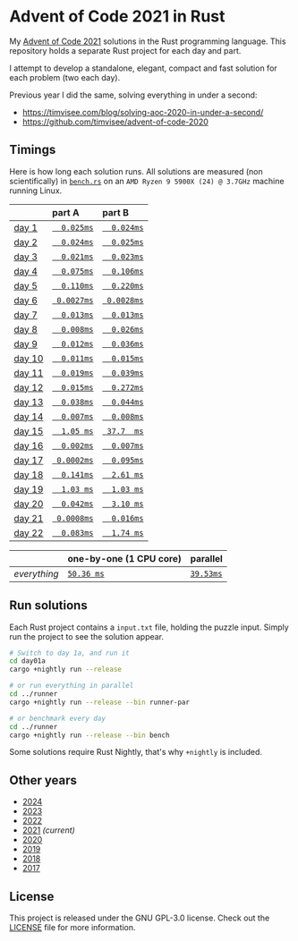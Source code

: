 # Advent of Code 2021 in Rust

My [Advent of Code 2021][aoc-2021] solutions in the Rust programming language.
This repository holds a separate Rust project for each day and part.

I attempt to develop a standalone, elegant, compact and fast solution for each
problem (two each day).

Previous year I did the same, solving everything in under a second:

- https://timvisee.com/blog/solving-aoc-2020-in-under-a-second/
- https://github.com/timvisee/advent-of-code-2020

## Timings

Here is how long each solution runs. All solutions are measured (non
scientifically) in [`bench.rs`](./runner/src/bin/bench.rs) on an
`AMD Ryzen 9 5900X (24) @ 3.7GHz` machine running Linux.

|                                                | part A                              | part B                              |
|:-----------------------------------------------|:------------------------------------|:------------------------------------|
| [day 1](https://adventofcode.com/2021/day/1)   | [`  0.025ms`](./day01a/src/main.rs) | [`  0.024ms`](./day01b/src/main.rs) |
| [day 2](https://adventofcode.com/2021/day/2)   | [`  0.024ms`](./day02a/src/main.rs) | [`  0.025ms`](./day02b/src/main.rs) |
| [day 3](https://adventofcode.com/2021/day/3)   | [`  0.021ms`](./day03a/src/main.rs) | [`  0.023ms`](./day03b/src/main.rs) |
| [day 4](https://adventofcode.com/2021/day/4)   | [`  0.075ms`](./day04a/src/main.rs) | [`  0.106ms`](./day04b/src/main.rs) |
| [day 5](https://adventofcode.com/2021/day/5)   | [`  0.110ms`](./day05a/src/main.rs) | [`  0.220ms`](./day05b/src/main.rs) |
| [day 6](https://adventofcode.com/2021/day/6)   | [` 0.0027ms`](./day06a/src/main.rs) | [` 0.0028ms`](./day06b/src/main.rs) |
| [day 7](https://adventofcode.com/2021/day/7)   | [`  0.013ms`](./day07a/src/main.rs) | [`  0.013ms`](./day07b/src/main.rs) |
| [day 8](https://adventofcode.com/2021/day/8)   | [`  0.008ms`](./day08a/src/main.rs) | [`  0.026ms`](./day08b/src/main.rs) |
| [day 9](https://adventofcode.com/2021/day/9)   | [`  0.012ms`](./day09a/src/main.rs) | [`  0.036ms`](./day09b/src/main.rs) |
| [day 10](https://adventofcode.com/2021/day/10) | [`  0.011ms`](./day10a/src/main.rs) | [`  0.015ms`](./day10b/src/main.rs) |
| [day 11](https://adventofcode.com/2021/day/11) | [`  0.019ms`](./day11a/src/main.rs) | [`  0.039ms`](./day11b/src/main.rs) |
| [day 12](https://adventofcode.com/2021/day/12) | [`  0.015ms`](./day12a/src/main.rs) | [`  0.272ms`](./day12b/src/main.rs) |
| [day 13](https://adventofcode.com/2021/day/13) | [`  0.038ms`](./day13a/src/main.rs) | [`  0.044ms`](./day13b/src/main.rs) |
| [day 14](https://adventofcode.com/2021/day/14) | [`  0.007ms`](./day14a/src/main.rs) | [`  0.008ms`](./day14b/src/main.rs) |
| [day 15](https://adventofcode.com/2021/day/15) | [`  1.05 ms`](./day15a/src/main.rs) | [` 37.7  ms`](./day15b/src/main.rs) |
| [day 16](https://adventofcode.com/2021/day/16) | [`  0.002ms`](./day16a/src/main.rs) | [`  0.007ms`](./day16b/src/main.rs) |
| [day 17](https://adventofcode.com/2021/day/17) | [` 0.0002ms`](./day17a/src/main.rs) | [`  0.095ms`](./day17b/src/main.rs) |
| [day 18](https://adventofcode.com/2021/day/18) | [`  0.141ms`](./day18a/src/main.rs) | [`  2.61 ms`](./day18b/src/main.rs) |
| [day 19](https://adventofcode.com/2021/day/19) | [`  1.03 ms`](./day19a/src/main.rs) | [`  1.03 ms`](./day19b/src/main.rs) |
| [day 20](https://adventofcode.com/2021/day/20) | [`  0.042ms`](./day20a/src/main.rs) | [`  3.10 ms`](./day20b/src/main.rs) |
| [day 21](https://adventofcode.com/2021/day/21) | [` 0.0008ms`](./day21a/src/main.rs) | [`  0.016ms`](./day21b/src/main.rs) |
| [day 22](https://adventofcode.com/2021/day/22) | [`  0.083ms`](./day22a/src/main.rs) | [`  1.74 ms`](./day22b/src/main.rs) |

|              | one-by-one (1 CPU core)                  | parallel                                     |
|:-------------|:-----------------------------------------|:---------------------------------------------|
| _everything_ | [`50.36 ms`](./runner/src/bin/runner.rs) | [`39.53ms`](./runner/src/bin/runner-par.rs)  |

## Run solutions

Each Rust project contains a `input.txt` file, holding the puzzle input. Simply
run the project to see the solution appear.

```bash
# Switch to day 1a, and run it
cd day01a
cargo +nightly run --release

# or run everything in parallel
cd ../runner
cargo +nightly run --release --bin runner-par

# or benchmark every day
cd ../runner
cargo +nightly run --release --bin bench
```

Some solutions require Rust Nightly, that's why `+nightly` is included.

## Other years

- [2024](https://github.com/timvisee/advent-of-code-2024)
- [2023](https://github.com/timvisee/advent-of-code-2023)
- [2022](https://github.com/timvisee/advent-of-code-2022)
- [2021](https://github.com/timvisee/advent-of-code-2021) _(current)_
- [2020](https://github.com/timvisee/advent-of-code-2020)
- [2019](https://github.com/timvisee/advent-of-code-2019)
- [2018](https://github.com/timvisee/advent-of-code-2018)
- [2017](https://github.com/timvisee/advent-of-code-2017)

## License

This project is released under the GNU GPL-3.0 license.
Check out the [LICENSE](LICENSE) file for more information.

[aoc-2021]: https://adventofcode.com/2021
